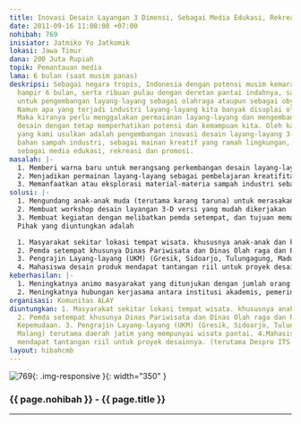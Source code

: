 ```yaml
---
title: Inovasi Desain Layangan 3 Dimensi, Sebagai Media Edukasi, Rekreasi dan Promosi.
date: 2011-09-16 11:08:00 +07:00
nohibah: 769
inisiator: Jatmiko Yo Jatkomik
lokasi: Jawa Timur
dana: 200 Juta Rupiah
topik: Pemantauan media
lama: 6 bulan (saat musim panas)
deskripsi: Sebagai negara tropis, Indonesia dengan potensi musim kemarau yang lamanya
  hampir 6 bulan, serta ribuan pulau dengan deretan pantai indahnya, sangat potensial
  untuk pengembangan layang-layang sebagai olahraga ataupun sebagai obyek wisata.
  Namun apa yang terjadi industri layang-layang kita banyak disuplai oleh negara lain.
  Maka kiranya perlu menggalakan permaianan layang-layang dan mengembangkan inovasi
  desain dengan tetap memperhatikan potensi dan kemampuan kita. Oleh karenanya, Proyek
  yang kami usulkan adalah pengembangan inovasi desain layang-layang 3-dimensi berbasis
  bahan sampah industri, sebagai mainan kreatif yang ramah lingkungan, serta menggalakannya
  sebagai media edukasi, rekreasi dan promosi.
masalah: |-
  1. Memberi warna baru untuk merangsang perkembangan desain layang-layang sebagai pembelajaran kreatifitas pada pengrajin layang-layang.
  2. Menjadikan permainan layang-layang sebagai pembelajaran kreatifitas dan ilmu pengetahuan bagi anak-anak.
  3. Memanfaatkan atau eksplorasi material-materia sampah industri sebagai bagian usaha menciptakan semangat cinta lingkungan.
solusi: |-
  1. Mengundang anak-anak muda (terutama karang taruna) untuk merasakan pengalaman bagaimana caranya menerbangkan layangan 3D.
  2. Membuat workshop desain layangan 3-D versi yang mudah dikerjakan
  3. Membuat kegiatan dengan melibatkan pemda setempat, dan tujuan memanfaatkan daya tarik layang-layang itu untuk menarik perhatian publik sehingga dapat lebih menghidupkan area publik tersebut.
  Pihak yang diuntungkan adalah

  1. Masyarakat sekitar lokasi tempat wisata. khususnya anak-anak dan keluarga.
  2. Pemda setempat khusunya Dinas Pariwisata dan Dinas Olah raga dan Pemberdayaan Kepemudaan.
  3. Pengrajin Layang-layang (UKM) (Gresik, Sidoarjo, Tulungagung, Madura, Malang) terutama daerah jatim yang mempunyai wisata pantai.
  4. Mahasiswa desain produk mendapat tantangan riil untuk proyek desainnya. (terutama Despro ITS dan Ubaya Surabaya).
keberhasilan: |-
  1. Meningkatnya animo masyarakat yang ditunjukan dengan jumlah orang yang tertarik untuk mencoba, menghadiri, dan mengikuti workshop.
  2. Meningkatnya hubungan kerjasama antara institusi akademis, pemerintahan, dan masyarakat. yang ditunjukan dengan memasukan event layangan dalam program-program pelatihan maupun program penggalangan masyarakat.
organisasi: Komunitas ALAY
diuntungkan: 1. Masyarakat sekitar lokasi tempat wisata. khususnya anak-anak dan keluarga.
  2. Pemda setempat khusunya Dinas Pariwisata dan Dinas Olah raga dan Pemberdayaan
  Kepemudaan. 3. Pengrajin Layang-layang (UKM) (Gresik, Sidoarjo, Tulungagung, Madura,
  Malang) terutama daerah jatim yang mempunyai wisata pantai. 4.Mahasiswa desain produk
  mendapat tantangan riil untuk proyek desainnya. (terutama Despro ITS dan Ubaya Surabaya)
layout: hibahcmb
---
```


![769](/static/img/hibahcmb/769.png){: .img-responsive }{: width="350" }

### {{ page.nohibah }} - {{ page.title }}

---

